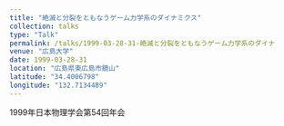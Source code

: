 ```yaml
---
title: "絶滅と分裂をともなうゲーム力学系のダイナミクス"
collection: talks
type: "Talk"
permalink: /talks/1999-03-28-31-絶滅と分裂をともなうゲーム力学系のダイナ
venue: "広島大学"
date: 1999-03-28-31
location: "広島県東広島市鏡山"
latitude: "34.4006798"
longitude: "132.7134489"
---
```


1999年日本物理学会第54回年会
